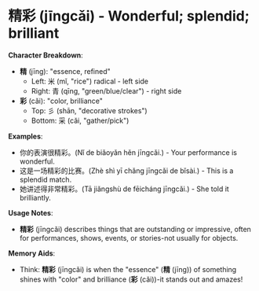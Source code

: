 # **精彩 (jīngcǎi) - Wonderful; splendid; brilliant**

**Character Breakdown**:  
- **精** (jīng): "essence, refined"
  - Left: 米 (mǐ, "rice") radical - left side
  - Right: 青 (qīng, "green/blue/clear") - right side  
- **彩** (cǎi): "color, brilliance"
  - Top: 彡 (shān, "decorative strokes")
  - Bottom: 采 (cǎi, "gather/pick")

**Examples**:  
- 你的表演很精彩。(Nǐ de biǎoyǎn hěn jīngcǎi.) - Your performance is wonderful.  
- 这是一场精彩的比赛。(Zhè shì yī chǎng jīngcǎi de bǐsài.) - This is a splendid match.  
- 她讲述得非常精彩。(Tā jiǎngshù de fēicháng jīngcǎi.) - She told it brilliantly.

**Usage Notes**:  
- **精彩** (jīngcǎi) describes things that are outstanding or impressive, often for performances, shows, events, or stories-not usually for objects.

**Memory Aids**:  
- Think: **精彩** (jīngcǎi) is when the "essence" (**精** (jīng)) of something shines with "color" and brilliance (**彩** (cǎi))-it stands out and amazes!